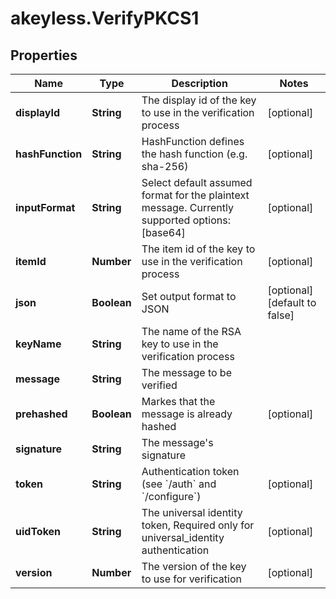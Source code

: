 # akeyless.VerifyPKCS1

## Properties

Name | Type | Description | Notes
------------ | ------------- | ------------- | -------------
**displayId** | **String** | The display id of the key to use in the verification process | [optional] 
**hashFunction** | **String** | HashFunction defines the hash function (e.g. sha-256) | [optional] 
**inputFormat** | **String** | Select default assumed format for the plaintext message. Currently supported options: [base64] | [optional] 
**itemId** | **Number** | The item id of the key to use in the verification process | [optional] 
**json** | **Boolean** | Set output format to JSON | [optional] [default to false]
**keyName** | **String** | The name of the RSA key to use in the verification process | 
**message** | **String** | The message to be verified | 
**prehashed** | **Boolean** | Markes that the message is already hashed | [optional] 
**signature** | **String** | The message&#39;s signature | 
**token** | **String** | Authentication token (see &#x60;/auth&#x60; and &#x60;/configure&#x60;) | [optional] 
**uidToken** | **String** | The universal identity token, Required only for universal_identity authentication | [optional] 
**version** | **Number** | The version of the key to use for verification | [optional] 


